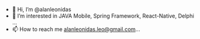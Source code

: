 - 👋 Hi, I’m @alanleonidas
- 👀 I’m interested in JAVA Mobile, Spring Framework, React-Native, Delphi ...
- 📫 How to reach me alanleonidas.leo@gmail.com...

<!---
alanleonidas/alanleonidas is a ✨ special ✨ repository because its `README.md` (this file) appears on your GitHub profile.
You can click the Preview link to take a look at your changes.
--->
